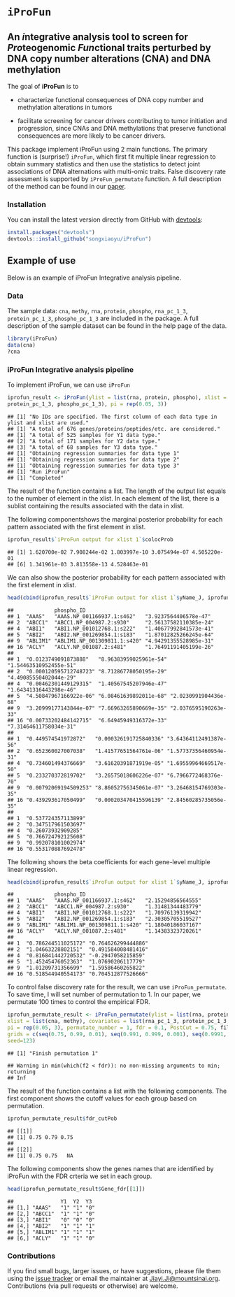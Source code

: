 
<!-- README.md is generated from README.Rmd. Please edit that file -->
`iProFun`
=========

An *i*ntegrative analysis tool to screen for *Pro*teogenomic *Fun*ctional traits perturbed by DNA copy number alterations (CNA) and DNA methylation
---------------------------------------------------------------------------------------------------------------------------------------------------

The goal of **iProFun** is to

-   characterize functional consequences of DNA copy number and methylation alterations in tumors

-   facilitate screening for cancer drivers contributing to tumor initiation and progression, since CNAs and DNA methylations that preserve functional consequences are more likely to be cancer drivers.

This package implement iProFun using 2 main functions. The primary function is (surprise!) `iProFun`, which first fit multiple linear regression to obtain summary statistics and then use the statistics to detect joint associations of DNA alternations with multi-omic traits. False discovery rate assessment is supported by `iProFun_permutate` function. A full description of the method can be found in our [paper](https://www.biorxiv.org/content/early/2018/12/06/488833).

### Installation

You can install the latest version directly from GitHub with [devtools](https://github.com/hadley/devtools):

``` r
install.packages("devtools")
devtools::install_github("songxiaoyu/iProFun")
```

<!-- * the most recent officially-released version from CRAN with -->
<!--     ```R -->
<!--     install.packages("iProFun") -->
<!--     ```` -->
<!-- * the latest development version from GitHub with -->
<!--     ```R -->
<!--     install.packages("devtools") -->
<!--     devtools::install_github("xiaoyu/Rpackage/iProFun") -->
<!--     ```` -->
Example of use
--------------

Below is an example of iProFun Integrative analysis pipeline.

### Data

The sample data: `cna`, `methy`, `rna`, `protein`, `phospho`, `rna_pc_1_3`, `protein_pc_1_3`, `phospho_pc_1_3` are included in the package. A full description of the sample dataset can be found in the help page of the data.

``` r
library(iProFun)
data(cna)
?cna
```

### iProFun Integrative analysis pipeline

To implement iProFun, we can use `iProFun`

``` r
iprofun_result <- iProFun(ylist = list(rna, protein, phospho), xlist = list(cna, methy), covariates = list(rna_pc_1_3,
protein_pc_1_3, phospho_pc_1_3), pi = rep(0.05, 3))
```

    ## [1] "No IDs are specified. The first column of each data type in ylist and xlist are used."
    ## [1] "A total of 676 genes/proteins/peptides/etc. are considered."
    ## [1] "A total of 525 samples for Y1 data type."
    ## [2] "A total of 171 samples for Y2 data type."
    ## [3] "A total of 68 samples for Y3 data type." 
    ## [1] "Obtaining regression summaries for data type 1"
    ## [1] "Obtaining regression summaries for data type 2"
    ## [1] "Obtaining regression summaries for data type 3"
    ## [1] "Run iProFun"
    ## [1] "Completed"

The result of the function contains a list. The length of the output list equals to the number of element in the xlist. In each element of the list, there is a sublist containing the results associated with the data in xlist.

The following componentshows the marginal posterior probability for each pattern associated with the first element in xlist.

``` r
iprofun_result$`iProFun output for xlist 1`$colocProb
```

    ## [1] 1.620700e-02 7.908244e-02 1.803997e-10 3.075494e-07 4.505220e-01
    ## [6] 1.341961e-03 3.813558e-13 4.528463e-01

We can also show the posterior probability for each pattern associated with the first element in xlist.

``` r
head(cbind(iprofun_result$`iProFun output for xlist 1`$yName_J, iprofun_result$`iProFun output for xlist 1`$PostProb))
```

    ##             phospho_ID                                         
    ## 1  "AAAS"   "AAAS.NP_001166937.1:s462"   "3.9237564406578e-47" 
    ## 2  "ABCC1"  "ABCC1.NP_004987.2:s930"     "2.56137582110385e-24"
    ## 4  "ABI1"   "ABI1.NP_001012768.1:s222"   "1.40677992841573e-41"
    ## 5  "ABI2"   "ABI2.NP_001269854.1:s183"   "1.87012825266245e-64"
    ## 9  "ABLIM1" "ABLIM1.NP_001309811.1:s420" "4.94291355528985e-31"
    ## 16 "ACLY"   "ACLY.NP_001087.2:s481"      "1.76491191405199e-26"
    ##                                                                        
    ## 1  "0.0123749091873888"   "8.96383959025961e-54" "1.54463510952455e-51"
    ## 2  "0.000120595712748723" "8.71286778050195e-29" "4.49085550402044e-29"
    ## 4  "0.00462301449129315"  "1.40567545207946e-47" "1.64341316443298e-46"
    ## 5  "4.50847967166922e-06" "6.08461639892011e-68" "2.0230991904436e-68" 
    ## 9  "3.20999177143844e-07" "7.66963265890669e-35" "2.0376595190263e-33" 
    ## 16 "0.00733202484142715"  "6.64945949316372e-33" "7.31464611758034e-31"
    ##                                                                       
    ## 1  "0.449574541972872"   "0.000326191725840336" "3.64364112491387e-56"
    ## 2  "0.652360027007038"   "1.41577651564761e-06" "1.57737356460954e-31"
    ## 4  "0.734601494376669"   "3.61620391871919e-05" "1.69559964669517e-50"
    ## 5  "0.233270372819702"   "3.26575018606226e-07" "6.7966772468376e-70" 
    ## 9  "0.00792069194509253" "8.86052756345061e-07" "3.26468154769303e-35"
    ## 16 "0.439293617050499"   "0.000203470415596139" "2.84560285735056e-35"
    ##                       
    ## 1  "0.537724357113899"
    ## 2  "0.347517961503697"
    ## 4  "0.26073932909285" 
    ## 5  "0.766724792125608"
    ## 9  "0.992078101002974"
    ## 16 "0.553170887692478"

The following shows the beta coefficients for each gene-level multiple linear regression.

``` r
head(cbind(iprofun_result$`iProFun output for xlist 1`$yName_J, iprofun_result$`iProFun output for xlist 1`$betas_J))
```

    ##             phospho_ID                                     
    ## 1  "AAAS"   "AAAS.NP_001166937.1:s462"   "2.15294856564555"
    ## 2  "ABCC1"  "ABCC1.NP_004987.2:s930"     "1.31481344483779"
    ## 4  "ABI1"   "ABI1.NP_001012768.1:s222"   "1.70976139319942"
    ## 5  "ABI2"   "ABI2.NP_001269854.1:s183"   "2.30305705519527"
    ## 9  "ABLIM1" "ABLIM1.NP_001309811.1:s420" "1.18040186037167"
    ## 16 "ACLY"   "ACLY.NP_001087.2:s481"      "1.14383323720261"
    ##                                           
    ## 1  "0.786244511025172" "0.764626299444886"
    ## 2  "1.04663228802151"  "0.491584008481416"
    ## 4  "0.816841442720532" "-0.2947058215859" 
    ## 5  "1.45245476052363"  "1.07690206117779" 
    ## 9  "1.01209731356699"  "1.59586460265822" 
    ## 16 "0.518544940554173" "0.704512877526666"

To control false discovery rate for the result, we can use `iProFun_permutate`. To save time, I will set number of permutation to 1. In our paper, we permutate 100 times to control the empirical FDR.

``` r
iprofun_permutate_result <- iProFun_permutate(ylist = list(rna, protein, phospho),
xlist = list(cna, methy), covariates = list(rna_pc_1_3, protein_pc_1_3, phospho_pc_1_3),
pi = rep(0.05, 3), permutate_number = 1, fdr = 0.1, PostCut = 0.75, filter <- c(1,0),
grids = c(seq(0.75, 0.99, 0.01), seq(0.991, 0.999, 0.001), seq(0.9991, 0.9999, 0.0001)),
seed=123)
```

    ## [1] "Finish permutation 1"

    ## Warning in min(which(f2 < fdr)): no non-missing arguments to min; returning
    ## Inf

The result of the function contains a list with the following components. The first component shows the cutoff values for each group based on permutation.

``` r
iprofun_permutate_result$fdr_cutPob
```

    ## [[1]]
    ## [1] 0.75 0.79 0.75
    ## 
    ## [[2]]
    ## [1] 0.75 0.75   NA

The following components show the genes names that are identified by iProFun with the FDR crteria we set in each group.

``` r
head(iprofun_permutate_result$Gene_fdr[[1]])
```

    ##               Y1  Y2  Y3 
    ## [1,] "AAAS"   "1" "1" "0"
    ## [2,] "ABCC1"  "1" "1" "0"
    ## [3,] "ABI1"   "0" "0" "0"
    ## [4,] "ABI2"   "1" "1" "1"
    ## [5,] "ABLIM1" "1" "1" "1"
    ## [6,] "ACLY"   "1" "1" "0"

### Contributions

If you find small bugs, larger issues, or have suggestions, please file them using the [issue tracker](https://github.com/songxiaoyu/iProFun/issues) or email the maintainer at <Jiayi.Ji@mountsinai.org>. Contributions (via pull requests or otherwise) are welcome.

<!-- ## iProFun Integrative analysis pipeline -->
<!-- Below is an example of how iProFun is commonly used.  A full description of the tool can be found in our MCP paper. -->
<!-- ```{r, include = FALSE} -->
<!-- require(metRology) -->
<!-- require(matrixStats) -->
<!-- ``` -->
<!-- ```{r, messages = FALSE, warning = FALSE,} -->
<!-- library(iProFun) -->
<!-- ``` -->
<!-- ### Data summary -->
<!-- After preprossing and data cleaning, we have 15121 genes and 569 subjects for mRNA data, 7010 genes and 174 subjects for protein, 5685 genes and 70 subjects for phospho data, 25762 genes and 552 subjects for methylation data, 11859 genes and 560 subjects for mRNA data. The following shows the data structure for each data. -->
<!-- ```{r} -->
<!-- rna_normal[1:5,1:5] -->
<!-- ``` -->
<!-- ```{r, include = FALSE} -->
<!-- # protein_normal[1:5,1:5] -->
<!-- # phospho_normal[1:5, 1:5] -->
<!-- # methy[1:5,1:5] -->
<!-- # cnv[1:5, 1:5] -->
<!-- ``` -->
<!-- ### Gene-level multiple linear regression to obtain summary statistics -->
<!-- We use sets of separate regressions in the integrative analysis pipeline to allow for different samples being measured on different sets of molecular features. -->
<!-- ```{r, eval=FALSE} -->
<!-- ylist_normal = list(rna_normal, protein_normal, phospho_normal) -->
<!-- methy_input_1_3 <- -->
<!-- MultiReg_together( -->
<!-- ylist = ylist_normal, -->
<!-- xlist = list(methy, cnv), -->
<!-- covariates = list(rna_pc_1_3, protein_pc_1_3, phospho_pc_1_3), -->
<!-- cl = cl -->
<!-- ) -->
<!-- ``` -->
<!-- The following shows the results for CNA. -->
<!-- ```{r} -->
<!-- str(cnv_input_1_3) -->
<!-- ``` -->
<!-- ### Primo – An integrative analysis method for detecting joint associations of DNA al- terations with multi-omics traits -->
<!-- With the summary association statistics obtained from equations (1), we apply an integrative analysis method – Primo – to detect joint associations of DNA variation with multi-omics traits -->
<!-- ```{r, results=FALSE} -->
<!-- pi1=rep(0.05, 3) -->
<!-- cnv_1_3 = MultiOmics_Input(cnv_input_1_3, pi1=pi1) -->
<!-- cnv_1_3_tidy <- MultiOmics_Input(cnv_result , pi1=pi1) -->
<!-- cnv_1_3$colocProb *100 -->
<!-- cnv_1_3_tidy$colocProb*100 -->
<!-- ``` -->
<!-- ```{r} -->
<!-- str(cnv_1_3) -->
<!-- ``` -->
<!-- ### False discovery rate assessment -->
<!-- To calculate the empirical FDR, we first calculated the posterior probability of a predictor being associated with an outcome, by summing over all patterns that are consistent with the association of interest. -->
<!-- The following shows the results when we randomly permute the sample label of the mRNA while keeping the labels of the other two traits. -->
<!-- ```{r, eval=FALSE} -->
<!--  MultiReg_cnv_lr_perm_1 = MultiReg_together_perm( -->
<!--     ylist = list(rna_regression, protein_regression, phospho_regression), -->
<!--     xlist = list(cnv_lr_regression, cnv_baf_regression, methy_mean_regression), -->
<!--     covariates = list(purity_tumor,age, gender), -->
<!--     xyCommonGeneID = xy_common_geneID, -->
<!--     conditional_covariate = mutation_reg_111, -->
<!--     mutation_genes = mutation_gene_111, -->
<!--     xyCommonSubID = list(xrnaCommonSubID, xproteinCommonSubID, xphosphoCommonSubID), -->
<!--     filename = "MultiReg_cnv_lr_together_perm_1", -->
<!--     permcolum = 1, -->
<!--     seed=(currind-1)*10+i -->
<!--   ) -->
<!-- ``` -->
